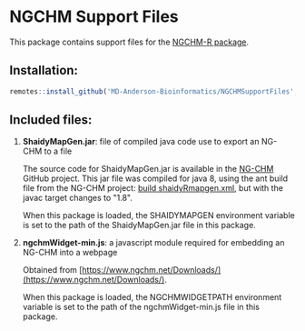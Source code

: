 # NGCHM Support Files

This package contains support files for 
the [NGCHM-R package](https://github.com/MD-Anderson-Bioinformatics/NGCHM-R). 

## Installation:

```r
remotes::install_github('MD-Anderson-Bioinformatics/NGCHMSupportFiles', ref='main')
```

## Included files:

1. **ShaidyMapGen.jar**: file of compiled java code use to export an NG-CHM to a file

   The source code for ShaidyMapGen.jar is available in the [NG-CHM](https://github.com/MD-Anderson-Bioinformatics/NG-CHM) GitHub project.
   This jar file was compiled for java 8, using the ant build file from the NG-CHM project: 
   [build shaidyRmapgen.xml](https://github.com/MD-Anderson-Bioinformatics/NG-CHM/blob/master/NGCHM/build_shaidyRmapgen.xml),
   but with the javac target changes to "1.8".

   When this package is loaded, the SHAIDYMAPGEN environment variable
is set to the path of the ShaidyMapGen.jar file in this package.

2. **ngchmWidget-min.js**: a javascript module required for embedding an NG-CHM into a webpage

   Obtained from [https://www.ngchm.net/Downloads/](https://www.ngchm.net/Downloads/).

   When this package is loaded, the NGCHMWIDGETPATH environment variable is set to the path of the ngchmWidget-min.js file in this package.

